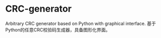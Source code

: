 # CRC-generator
Arbitrary CRC generator based on Python with graphical interface. 
基于Python的任意CRC校验码生成器，具备图形化界面。
